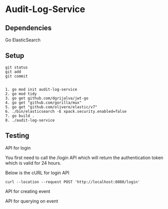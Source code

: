 # Audit-Log-Service

## Dependencies

Go 
ElasticSearch

## Setup

```
git status
git add
git commit


1. go mod init audit-log-service
2. go mod tidy
3. go get github.com/dgrijalva/jwt-go
4. go get "github.com/gorilla/mux"
5. go get "github.com/olivere/elastic/v7"
6. ./bin/elasticsearch -E xpack.security.enabled=false
7. go build .
8. ./audit-log-service
```
   

## Testing

API for login

You first need to call the /login API which will return the authentication token which is valid for 24 hours.

Below is the cURL for login API

```curl --location --request POST 'http://localhost:8080/login'```

API for creating event


API for querying on event

